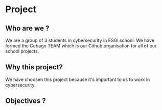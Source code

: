 # Project

## Who are we ?

We are a group of 3 students in cybersecurity in ESGI school. We have formed the Cebago TEAM which is our Github organisation for all of our school projects.

## Why this project?

We have choosen this project because it's important to us to work in cybersecurity.

## Objectives ?

